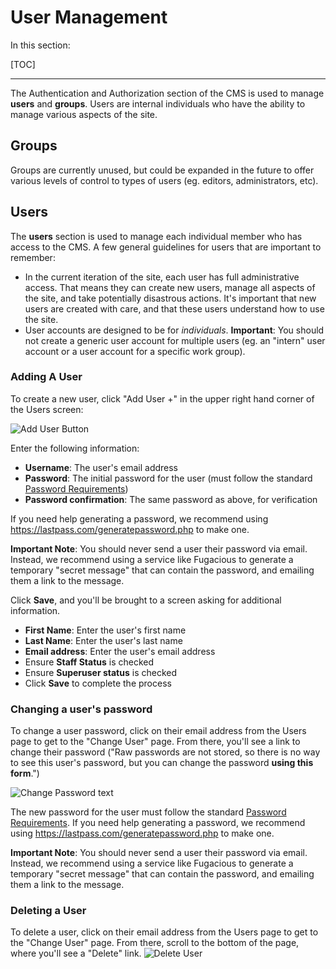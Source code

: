 <h1>User Management</h1>
In this section:

[TOC]

<hr>

The Authentication and Authorization section of the CMS is used to manage **users** and **groups**. Users are internal individuals who have the ability to manage various aspects of the site.

## Groups
Groups are currently unused, but could be expanded in the future to offer various levels of control to types of users (eg. editors, administrators, etc).

## Users
The **users** section is used to manage each individual member who has access to the CMS. A few general guidelines for users that are important to remember:

- In the current iteration of the site, each user has full administrative access. That means they can create new users, manage all aspects of the site, and take potentially disastrous actions. It's important that new users are created with care, and that these users understand how to use the site.
- User accounts are designed to be for _individuals_. **Important**: You should not create a generic user account for multiple users (eg. an "intern" user account or a user account for a specific work group).

### Adding A User
To create a new user, click "Add User +" in the upper right hand corner of the Users screen:

![Add User Button](images/add_user.png)

Enter the following information:

- **Username**: The user's email address
- **Password**: The initial password for the user (must follow the standard [Password Requirements](https://github.com/Threespot/peacecorps-site/wiki/Getting-Started#password-requirements))
- **Password confirmation**: The same password as above, for verification

If you need help generating a password, we recommend using https://lastpass.com/generatepassword.php to make one.

**Important Note**: You should never send a user their password via email. Instead, we recommend using a service like Fugacious to generate a temporary "secret message" that can contain the password, and emailing them a link to the message.

Click **Save**, and you'll be brought to a screen asking for additional information.

- **First Name**: Enter the user's first name
- **Last Name**: Enter the user's last name
- **Email address**: Enter the user's email address
- Ensure **Staff Status** is checked
- Ensure **Superuser status** is checked
- Click **Save** to complete the process

### Changing a user's password
To change a user password, click on their email address from the Users page to get to the "Change User" page. From there, you'll see a link to change their password ("Raw passwords are not stored, so there is no way to see this user's password, but you can change the password **using this form**.")

![Change Password text](images/change_password.png)

The new password for the user must follow the standard [Password Requirements](https://github.com/Threespot/peacecorps-site/wiki/Getting-Started#password-requirements). If you need help generating a password, we recommend using https://lastpass.com/generatepassword.php to make one.

**Important Note**: You should never send a user their password via email. Instead, we recommend using a service like Fugacious to generate a temporary "secret message" that can contain the password, and emailing them a link to the message.

### Deleting a User
To delete a user, click on their email address from the Users page to get to the "Change User" page. From there, scroll to the bottom of the page, where you'll see a "Delete" link.
![Delete User](images/delete_user.png)